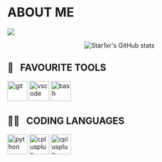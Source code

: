 

# ABOUT ME

<img src="https://capsule-render.vercel.app/api?type=waving&height=200&color=gradient&text=WELCOME%20TO&desc=STAR1XR'S%20GITHUB%20&animation=fadeIn&reversal=false&fontAlign=50&fontAlignY=24&descAlignY=47"/>

<p align="center">
  <img src="https://github-readme-stats.vercel.app/api?username=Star1xr&show_icons=true&theme=transparent" alt="Star1xr's GitHub stats">
</p>

<h2> 🔧 &nbsp; FAVOURITE TOOLS</h2>
<p align="left">
<img src="https://cdn.jsdelivr.net/gh/devicons/devicon/icons/git/git-original.svg" alt="git" width="45" height="45"/>
<img src="https://cdn.jsdelivr.net/gh/devicons/devicon/icons/vscode/vscode-original.svg" alt="vscode" width="45" height="45"/>
<img src="https://cdn.jsdelivr.net/gh/devicons/devicon/icons/bash/bash-original.svg" alt="bash" width="45" height="45"/>

<h2> 👨‍💻 &nbsp; CODING LANGUAGES</h2>
<p align="left">
<img src="https://cdn.jsdelivr.net/gh/devicons/devicon/icons/python/python-original-wordmark.svg" alt="python" width="45" height="45"/>
<img src="https://cdn.jsdelivr.net/gh/devicons/devicon/icons/java/java-original.svg" alt="cplusplus" width="45" height="45"/>
<img src="https://cdn.jsdelivr.net/gh/devicons/devicon/icons/javakotlin/javakotlin-original-woodmark.svg" alt="cplusplus" width="45" height="45"/>
